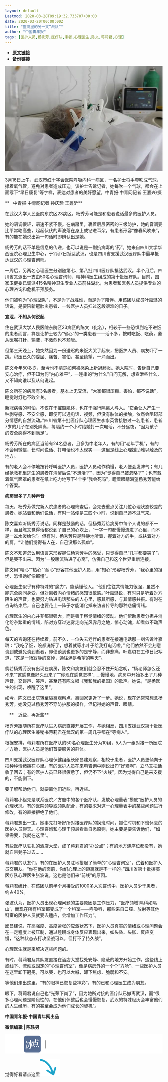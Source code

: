 ```yaml
---
layout: default
Lastmod: 2020-03-28T09:19:32.733707+00:00
date: 2020-03-20T00:00:00Z
title: "医院里的另一支“战队”"
author: "中国青年报"
tags: [医护人员,杨秀芳,医疗队,患者,心理医生,陈文,蒋莉君,心理]
---
```


* [**原文链接**](https://mp.weixin.qq.com/s/JkGwjyJeeBbVeAhbe3QzZQ)
* [**备份链接**](https://archive.li/wip/t6dPR)


![](/images/post/b3445728f66e69b7b3626946f5f181cb.jpg)

3月16日上午，武汉市红十字会医院呼吸内科一病区，一名护士将手套吹成气球，撑着氧气管，避免对患者造成压迫。该护士告诉记者，她每吹一个气球，都会在上面写下“早日康复”等字样，表达对患者的美好愿望。中青报·中青网记者 王嘉兴/摄

  

**   中青报·中青网记者 孙庆玲 王鑫昕**

在武汉大学人民医院东院区23病区，杨秀芳可能是和患者说话最多的医护人员。

她的语调很轻，语速不紧不慢。在病房里，裹着层层密密的三级防护，她的音调要比平常略高些，起起伏伏的声波落在身上或钻进耳朵，有患者形容“像春风吹来”，有的能在她说出第一句话时即辨认出是她。

杨秀芳的话不单是信息的传递，也可以说是一副抗病毒的“药”。她来自四川大学华西医院心理卫生中心，于2月7日抵达武汉，也是四川省支援武汉医疗队中最早抵达武汉的心理咨询师。

一周后，另两名心理医生分别随第七、第八批四川医疗队抵达武汉。半个月后，四川省又派出一支由50名心理咨询师、精神科医生组成的第十批医疗队。目前，国家卫健委已调派415名精神卫生专业人员前往湖北，为患者和医务人员提供专业的心理咨询和危机干预服务。

他们被称为“心理战队”，不是为了战胜谁，而是为了陪伴。用该团队成员叶嘉璐的话说，是要陪新冠肺炎患者、一线医护人员扛过这段艰难的日子。

**宣泄，不知从何说起**

住在武汉大学人民医院东院区23病区的陈文（化名），相较于一些恐惧到吃不进饭的患者而言，算是让护士较为“省心”的一类患者——话不多，按时吃饭、吃药，遵从医嘱打针、输液，不激烈也不颓唐。

但第三天晚上，她突然因为一份送迟的米饭大哭了起来，把医护人员、病友吓了一跳。积压已久的委屈、痛苦、害怕，甚至绝望，一涌而出。

陈文今年50多岁，至今也不清楚如何被感染上新冠肺炎。她入院时，告诉自己要安心治疗，但不知为何“内心难平”，一连串的“为什么”自问无解，想宣泄些什么，又不知向谁以及从何说起。

陈文所在的病房有3名患者，基本上无交流，“大家都很压抑、害怕，都不说话”，睡觉时灯也不敢全关。

新冠病毒的可怕，不仅在于摧毁肌体，也在于强行隔离人与人。“它会让人产生一种剥夺感、不安全感，即便可以通电话、视频，但没有肢体的接触，依然会阻碍部分情感的自然流动。”四川省第十批医疗队心理医生李水英曾接触过一名患者，患者7岁的儿子在别处隔离，每隔约一个小时给她打一次电话，不分昼夜，“因为孩子的安全感得不到满足”。

杨秀芳所在的病区当前有24名患者，且多为中老年人。有的用“老年手机”，有的不会用微信，长时间说话、打电话也不太现实——这里是线上心理援助难以触及的地方。

有的老人会不停地按铃呼叫医护人员，医护人员动作稍慢，老人便会发脾气；有几经抢救死里逃生的患者在清醒后说“不想活了”，因为“觉得自己被忽略了”；也有戴着氧气面罩的患者在纸上吃力地写下4个字“我会死吗”，瞪着眼睛渴望杨秀芳能给个答案。

**病房里多了几种声音**

每天，杨秀芳做完新入院患者的心理筛查后，会先去重点关注几位心理状态较差的患者。她站着和他们说话，有时一站便是三四个小时，说到自己透不过气来。

陈文喜欢听杨秀芳说话。同样是鼓励的话，但杨秀芳给病房中每个人说的都不一样，而且陈文觉得话都说到了自己的心坎上，“一字一句都慢慢流进了心里，而不是一盆水泼给你”。但有时，杨秀芳只是静静地听着，握着对方的手，或扶着对方的肩，“让他们觉得有人在，自己没那么孤单”。

陈文不知道怎么用语言来形容握住杨秀芳手的感受，只觉得自己“几乎都要哭了”，但是哭不出来。因为“一股暖流钻进了心窝”，仿佛自己和这个世界重新连接。

陈文用“精心”“热心”“耐心”形容其他医护人员，用“知心”形容杨秀芳，“我心里的担忧、恐惧她好像都懂”。

心理医生似乎有种特殊的“魔力”，能读懂他人。“他们往往共情能力很强，虽然不能完全感同身受，但对患者内心情绪的感知很敏感。”叶嘉璐说，有时只是听着对方陌生的声音，也要努力钻进电话那头的人心里，感其所感，与其情感共振。有时在咨询结束后，自己也要花上一阵子才能消化掉来访者传导的那种悲痛情绪。

心理医生的内心并非都很强大，而是善于察觉情绪的波动。他们帮助患者分担并消化纷杂繁重的情绪，陪对方穿过迷雾走向光风霁月之地，惊心动魄，却看似不动声色。

每天的咨询还在持续着。前不久，一位失去老伴的患者在接通电话那一刻告诉叶嘉璐：“我吃了饭，碗都洗好了，想着就等小叶子给我打电话啦。” 他们依然不会刻意谈到或避免谈到逝者，即便谈到也更多的是宁静，而非悲痛，叶嘉璐在工作日记写道，“这是一场寂静的哀悼，通往满是希望的明天”。

倘若杨秀芳没有出现在病房，陈文和病友们就会忍不住开始念叨，“杨老师怎么还不来”“这感觉像好久没来了”“你现在感觉怎样”……慢慢地，病房中开始多出了几种声音，交谈声、笑声，甚至还有陈文唱《我和我的祖国》的歌声。她说，“是杨医生的出现，唤醒了这里”。

如今，陈文已出院转至隔离观察点，离回家更近了一步。她说，现在还常常想念杨秀芳。她没见过杨秀芳不穿防护服的模样，但记得她的声音、眼睛。

　**　近些，再近些**

杨秀芳跟随所在医疗队进入病房直接开展工作，与她相反，四川支援武汉第十批医疗队的心理医生兼秘书蒋莉君在武汉的第一周几乎都在“等病人”。

根据安排，蒋莉君所在医疗队的50名心理医生分为10组，5人为一组对接一所医院／方舱，医护人员是他们首要服务的群体。

四川支援武汉医疗队心理保健组组长邱昌建观察，相较于患者，医护人员更倾向于把种种情绪揣在心里。有的医护人员在来电咨询中刚说出句“好累啊”，立马又把话收了回去；有的医护人员已经很疲惫了，但仍不下“火线”，因为觉得自己是来支援的，不能倒下。

要了解帮助他们，就要离他们近些，再近些。

蒋莉君小组先是联系医院／方舱中的各个医疗队，发放心理量表“摸底”医护人员的心理状况。有的医院领导或领队配合，有的要求对这一心理量表中的某些问题进行修改，有的直接拒绝了他们。

蒋莉君想出一策，她事先打听好所对接医疗队的换班时间，抓住时机和下班休息的医护人员聊天。心理咨询和心理干预最看重自愿原则，她主要是要告诉他们，“如果需要，我就在这里”。

有些医疗队驻扎的酒店大堂，成了蒋莉君的“办公点”；有的地方连座位都没有，她就自带凳子过去……

蒋莉君的队友们，有的在医护人员驻地搭起了简单的“心理咨询室”，试着和医护人员交朋友。“你在他的面前，你们心理上的距离就是不一样的。”四川省第十批援鄂医疗队心理医生张波说，这也是他们来“前线”的原因。

蒋莉君统计，在该团队前半个月接受的1000多人次咨询中，医护人员少于患者，约占40%。

张波认为，医护人员出现心理问题的主要原因是工作压力，“医疗领域‘隔科如隔山’，而现在所有科室都变成了一个科室——呼吸科，那些来自口腔、放射等其他科室的医护人员就要去适应，会增加工作压力”。

邱昌建说，在高强度、高度紧张的应激状态下，医护人员真实的情绪或心理问题会在一定程度上被压制，通过睡眠或身体反应表现出来，如头昏、头胀、反应变慢，“这种状态去打攻坚战可以，但打不了持久战”。

心理医生就是来解决这些问题的。

有时，蒋莉君及其队友直接在酒店大堂找处安静、隐蔽的地方开始工作。这些线上或线下、流动或固定的“心理咨询室”，像是病房外的一个个“方舱”，一些医护人员在这里卸下冠冕，可以哭，也可以大喊，卸下焦虑、脆弱和不安。

等他们走出这里，“有的眼神已恢复些神彩”，有的已和心理医生成为朋友。

眼下，蒋莉君说自己也“光荣下岗了”，因为她所对接的医疗队已撤离武汉，而“很多心理问题是阶段性的，在他们休整后也会慢慢恢复。武汉的特殊经历会丰富他们的人生经历，有的甚至会成为他们成长的契机”。

**中国青年报·中国青年网出品**

**微信编辑 | 陈轶男**

![](/images/post/705dfda6bb5643e34c5db443743fbf86.jpg)

觉得好看请点这里![](/images/post/75cfe91ed7e3db23759ecd10b6c0782e.jpg)

